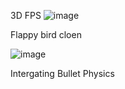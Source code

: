 3D FPS
![image](https://github.com/user-attachments/assets/5c5b759f-d761-46ba-9273-e9b7d4d8d30e)


Flappy bird cloen

![image](https://github.com/user-attachments/assets/ce015e11-9e24-47de-b50d-bc14fb07aec9)


Intergating Bullet Physics
